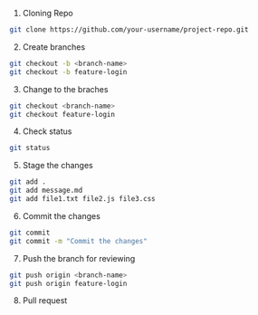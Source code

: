 1. Cloning Repo
```bash
git clone https://github.com/your-username/project-repo.git
```


2. Create branches
```bash 
git checkout -b <branch-name>
git checkout -b feature-login
```

3. Change to the braches
```bash 
git checkout <branch-name>
git checkout feature-login
```


4. Check status
```bash 
git status
```


5. Stage the changes
```bash
git add . 
git add message.md
git add file1.txt file2.js file3.css
```

6. Commit the changes
```bash
git commit 
git commit -m "Commit the changes"
```

7. Push the branch for reviewing
```bash
git push origin <branch-name>
git push origin feature-login
```

8. Pull request
